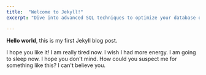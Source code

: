 ```yaml
---
title:  "Welcome to Jekyll!"
excerpt: "Dive into advanced SQL techniques to optimize your database queries, enhance performance, and master complex data manipulations."

---
```


**Hello world**, this is my first Jekyll blog post.

I hope you like it! I am really tired now. I wish I had more energy. I am going to sleep now. I hope you don't mind. How could you suspect me for something like this? I can't believe you.